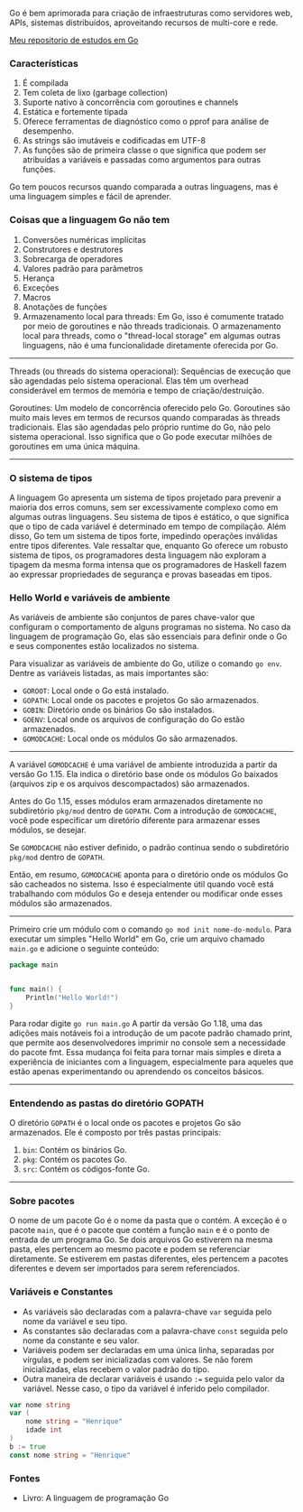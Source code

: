 Go é bem aprimorada para criação de infraestruturas como servidores web, APIs, sistemas distribuídos, aproveitando recursos de multi-core e rede.

[Meu repositorio de estudos em Go](https://github.com/HenriqueMartinsBotelho/programming_languages/tree/main/go)

### Características

1. É compilada
1. Tem coleta de lixo (garbage collection)
1. Suporte nativo à concorrência com goroutines e channels
1. Estática e fortemente tipada
1. Oferece ferramentas de diagnóstico como o pprof para análise de desempenho.
1. As strings são imutáveis e codificadas em UTF-8
1. As funções são de primeira classe o que significa que podem ser atribuídas a variáveis e passadas como argumentos para outras funções.

Go tem poucos recursos quando comparada a outras linguagens, mas é uma linguagem simples e fácil de aprender.

### Coisas que a linguagem Go não tem

1. Conversões numéricas implícitas
2. Construtores e destrutores
3. Sobrecarga de operadores
4. Valores padrão para parâmetros
5. Herança
6. Exceções
7. Macros
8. Anotações de funções
9. Armazenamento local para threads: Em Go, isso é comumente tratado por meio de goroutines e não threads tradicionais. O armazenamento local para threads, como o "thread-local storage" em algumas outras linguagens, não é uma funcionalidade diretamente oferecida por Go.

---

Threads (ou threads do sistema operacional): Sequências de execução que são agendadas pelo sistema operacional. Elas têm um overhead considerável em termos de memória e tempo de criação/destruição.

Goroutines: Um modelo de concorrência oferecido pelo Go. Goroutines são muito mais leves em termos de recursos quando comparadas às threads tradicionais. Elas são agendadas pelo próprio runtime do Go, não pelo sistema operacional. Isso significa que o Go pode executar milhões de goroutines em uma única máquina.

---

### O sistema de tipos

A linguagem Go apresenta um sistema de tipos projetado para prevenir a maioria dos erros comuns, sem ser excessivamente complexo como em algumas outras linguagens. Seu sistema de tipos é estático, o que significa que o tipo de cada variável é determinado em tempo de compilação. Além disso, Go tem um sistema de tipos forte, impedindo operações inválidas entre tipos diferentes. Vale ressaltar que, enquanto Go oferece um robusto sistema de tipos, os programadores desta linguagem não exploram a tipagem da mesma forma intensa que os programadores de Haskell fazem ao expressar propriedades de segurança e provas baseadas em tipos.

### Hello World e variáveis de ambiente

As variáveis de ambiente são conjuntos de pares chave-valor que configuram o comportamento de alguns programas no sistema. No caso da linguagem de programação Go, elas são essenciais para definir onde o Go e seus componentes estão localizados no sistema.

Para visualizar as variáveis de ambiente do Go, utilize o comando `go env`. Dentre as variáveis listadas, as mais importantes são:

- `GOROOT`: Local onde o Go está instalado.
- `GOPATH`: Local onde os pacotes e projetos Go são armazenados.
- `GOBIN`: Diretório onde os binários Go são instalados.
- `GOENV`: Local onde os arquivos de configuração do Go estão armazenados.
- `GOMODCACHE`: Local onde os módulos Go são armazenados.

---

A variável `GOMODCACHE` é uma variável de ambiente introduzida a partir da versão Go 1.15. Ela indica o diretório base onde os módulos Go baixados (arquivos zip e os arquivos descompactados) são armazenados.

Antes do Go 1.15, esses módulos eram armazenados diretamente no subdiretório `pkg/mod` dentro de `GOPATH`. Com a introdução de `GOMODCACHE`, você pode especificar um diretório diferente para armazenar esses módulos, se desejar.

Se `GOMODCACHE` não estiver definido, o padrão continua sendo o subdiretório `pkg/mod` dentro de `GOPATH`.

Então, em resumo, `GOMODCACHE` aponta para o diretório onde os módulos Go são cacheados no sistema. Isso é especialmente útil quando você está trabalhando com módulos Go e deseja entender ou modificar onde esses módulos são armazenados.

---

Primeiro crie um módulo com o comando `go mod init nome-do-modulo`. Para executar um simples "Hello World" em Go, crie um arquivo chamado `main.go` e adicione o seguinte conteúdo:

```go
package main


func main() {
    Println("Hello World!")
}
```

Para rodar digite `go run main.go`
A partir da versão Go 1.18, uma das adições mais notáveis foi a introdução de um pacote padrão chamado print, que permite aos desenvolvedores imprimir no console sem a necessidade do pacote fmt. Essa mudança foi feita para tornar mais simples e direta a experiência de iniciantes com a linguagem, especialmente para aqueles que estão apenas experimentando ou aprendendo os conceitos básicos.

---

### Entendendo as pastas do diretório GOPATH

O diretório `GOPATH` é o local onde os pacotes e projetos Go são armazenados. Ele é composto por três pastas principais:

1. `bin`: Contém os binários Go.
2. `pkg`: Contém os pacotes Go.
3. `src`: Contém os códigos-fonte Go.

---

### Sobre pacotes

O nome de um pacote Go é o nome da pasta que o contém. A exceção é o pacote `main`, que é o pacote que contém a função `main` e é o ponto de entrada de um programa Go.
Se dois arquivos Go estiverem na mesma pasta, eles pertencem ao mesmo pacote e podem se referenciar diretamente. Se estiverem em pastas diferentes, eles pertencem a pacotes diferentes e devem ser importados para serem referenciados.

### Variáveis e Constantes

- As variáveis são declaradas com a palavra-chave `var` seguida pelo nome da variável e seu tipo.
- As constantes são declaradas com a palavra-chave `const` seguida pelo nome da constante e seu valor.
- Variáveis podem ser declaradas em uma única linha, separadas por vírgulas, e podem ser inicializadas com valores. Se não forem inicializadas, elas recebem o valor padrão do tipo.
- Outra maneira de declarar variáveis é usando `:=` seguida pelo valor da variável. Nesse caso, o tipo da variável é inferido pelo compilador.

```go
var nome string
var (
    nome string = "Henrique"
    idade int
)
b := true
const nome string = "Henrique"
```

### Fontes

- Livro: A linguagem de programação Go
